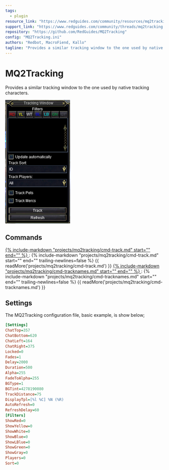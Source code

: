 ```yaml
---
tags:
  - plugin
resource_link: "https://www.redguides.com/community/resources/mq2tracking.202/"
support_link: "https://www.redguides.com/community/threads/mq2tracking.66896/"
repository: "https://github.com/RedGuides/MQ2Tracking"
config: "MQ2Tracking.ini"
authors: "Redbot, MacroFiend, Kallo"
tagline: "Provides a similar tracking window to the one used by native tracking characters."
---
```


# MQ2Tracking

<!--desc-start-->
Provides a similar tracking window to the one used by native tracking characters.
<!--desc-end-->
![MQ2Tracking Window](mq2tracking.png)

## Commands

<a href="cmd-track/">
{% 
  include-markdown "projects/mq2tracking/cmd-track.md" 
  start="<!--cmd-syntax-start-->" 
  end="<!--cmd-syntax-end-->" 
%}
</a>
:    {% include-markdown "projects/mq2tracking/cmd-track.md" 
        start="<!--cmd-desc-start-->" 
        end="<!--cmd-desc-end-->" 
        trailing-newlines=false 
     %} {{ readMore('projects/mq2tracking/cmd-track.md') }}

<a href="cmd-tracknames/">
{% 
  include-markdown "projects/mq2tracking/cmd-tracknames.md" 
  start="<!--cmd-syntax-start-->" 
  end="<!--cmd-syntax-end-->" 
%}
</a>
:    {% include-markdown "projects/mq2tracking/cmd-tracknames.md" 
        start="<!--cmd-desc-start-->" 
        end="<!--cmd-desc-end-->" 
        trailing-newlines=false 
     %} {{ readMore('projects/mq2tracking/cmd-tracknames.md') }}

## Settings

The MQ2Tracking configuration file, basic example, is show below;

```ini
[Settings]
ChatTop=357
ChatBottom=620
ChatLeft=164
ChatRight=375
Locked=0
Fades=1
Delay=2000
Duration=500
Alpha=255
FadeToAlpha=255
BGType=1
BGTint=4278190080
TrackDistance=75
DisplayTpl=[%l %C] %N (%R)
AutoRefresh=0
RefreshDelay=60
[Filters]
ShowRed=0
ShowYellow=0
ShowWhite=0
ShowBlue=0
ShowLBlue=0
ShowGreen=0
ShowGray=0
Players=0
Sort=0
```
